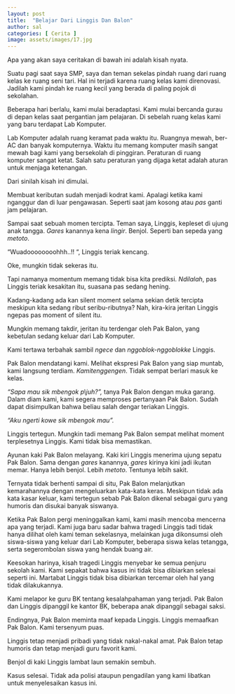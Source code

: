 ```yaml
---
layout: post
title:  "Belajar Dari Linggis Dan Balon"
author: sal
categories: [ Cerita ]
image: assets/images/17.jpg
---
```

Apa yang akan saya ceritakan di bawah ini adalah kisah nyata.

Suatu pagi saat saya SMP, saya dan teman sekelas pindah ruang dari ruang kelas ke ruang seni tari. Hal ini terjadi karena ruang kelas kami direnovasi. Jadilah kami pindah ke ruang kecil yang berada di paling pojok di sekolahan.

Beberapa hari berlalu, kami mulai beradaptasi. Kami mulai bercanda gurau di depan kelas saat pergantian jam pelajaran. Di sebelah ruang kelas kami yang baru terdapat Lab Komputer.

Lab Komputer adalah ruang keramat pada waktu itu. Ruangnya mewah, ber-AC dan banyak komputernya. Waktu itu memang komputer masih sangat mewah bagi kami yang bersekolah di pinggiran. Peraturan di ruang komputer sangat ketat. Salah satu peraturan yang dijaga ketat adalah aturan untuk menjaga ketenangan.

Dari sinilah kisah ini dimulai.

Membuat keributan sudah menjadi kodrat kami. Apalagi ketika kami nganggur dan di luar pengawasan. Seperti saat jam kosong atau *pas* ganti jam pelajaran.

Sampai saat sebuah momen tercipta.
Teman saya, Linggis, kepleset di ujung anak tangga. *Gares* kanannya kena *lingir*. Benjol. Seperti ban sepeda yang *metoto*.

“Wuadoooooooohhh..!! “, Linggis teriak kencang.

Oke, mungkin tidak sekeras itu.

Tapi namanya momentum memang tidak bisa kita prediksi. *Ndilalah*, pas Linggis teriak kesakitan itu, suasana pas sedang hening.

Kadang-kadang ada kan silent moment selama sekian detik tercipta meskipun kita sedang ribut seribu-ributnya? Nah, kira-kira jeritan Linggis ngepas pas moment of silent itu.

Mungkin memang takdir, jeritan itu terdengar oleh Pak Balon, yang kebetulan sedang keluar dari Lab Komputer.

Kami tertawa terbahak sambil *ngece* dan *nggoblok-nggoblokke* Linggis.

Pak Balon mendatangi kami. Melihat ekspresi Pak Balon yang siap muntab, kami langsung terdiam. *Kamitenggengen*. Tidak sempat berlari masuk ke kelas.

*“Sapa mau sik mbengok p\juh?”,* tanya Pak Balon dengan muka garang.
Dalam diam kami, kami segera memproses pertanyaan Pak Balon. Sudah dapat disimpulkan bahwa beliau salah dengar teriakan Linggis.

*“Aku ngerti kowe sik mbengok mau”.*

Linggis tertegun. Mungkin tadi memang Pak Balon sempat melihat moment terplesetnya Linggis. Kami tidak bisa memastikan.

Ayunan kaki Pak Balon melayang. Kaki kiri Linggis menerima ujung sepatu Pak Balon. Sama dengan *gares* kanannya, *gares* kirinya kini jadi ikutan memar. Hanya lebih benjol. Lebih *metoto*. Tentunya lebih sakit.

Ternyata tidak berhenti sampai di situ, Pak Balon melanjutkan kemarahannya dengan mengeluarkan kata-kata keras. Meskipun tidak ada kata kasar keluar, kami tertegun sebab Pak Balon dikenal sebagai guru yang humoris dan disukai banyak siswanya.

Ketika Pak Balon pergi meninggalkan kami, kami masih mencoba mencerna apa yang terjadi. Kami juga baru sadar bahwa tragedi Linggis tadi tidak hanya dilihat oleh kami teman sekelasnya, melainkan juga dikonsumsi oleh siswa-siswa yang keluar dari Lab Komputer, beberapa siswa kelas tetangga, serta segerombolan siswa yang hendak buang air.

Keesokan harinya, kisah tragedi Linggis menyebar ke semua penjuru sekolah kami.
Kami sepakat bahwa kasus ini tidak bisa dibiarkan selesai seperti ini. Martabat Linggis tidak bisa dibiarkan tercemar oleh hal yang tidak dilakukannya.

Kami melapor ke guru BK tentang kesalahpahaman yang terjadi. Pak Balon dan Linggis dipanggil ke kantor BK, beberapa anak dipanggil sebagai saksi.

Endingnya, Pak Balon meminta maaf kepada Linggis. Linggis memaafkan Pak Balon. Kami tersenyum puas.

Linggis tetap menjadi pribadi yang tidak nakal-nakal amat. Pak Balon tetap humoris dan tetap menjadi guru favorit kami.

Benjol di kaki Linggis lambat laun semakin sembuh.

Kasus selesai. Tidak ada polisi ataupun pengadilan yang kami libatkan untuk menyelesaikan kasus ini.
